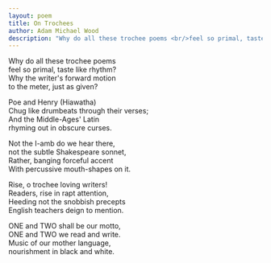 ```yaml
---
layout: poem
title: On Trochees
author: Adam Michael Wood
description: "Why do all these trochee poems <br/>feel so primal, taste like rhythm? <br/>Why the writer's forward motion <br/>to the meter, just as given?"
--- 
```


Why do all these trochee poems  
feel so primal, taste like rhythm?  
Why the writer's forward motion  
to the meter, just as given?  
  
Poe and Henry (Hiawatha)  
Chug like drumbeats through their verses;  
And the Middle-Ages' Latin  
rhyming out in obscure curses.  
  
Not the I-amb do we hear there,  
not the subtle Shakespeare sonnet,  
Rather, banging forceful accent  
With percussive mouth-shapes on it.  
  
Rise, o trochee loving writers!  
Readers, rise in rapt attention,  
Heeding not the snobbish precepts  
English teachers deign to mention.  
  
ONE and TWO shall be our motto,  
ONE and TWO we read and write.  
Music of our mother language,  
nourishment in black and white.  